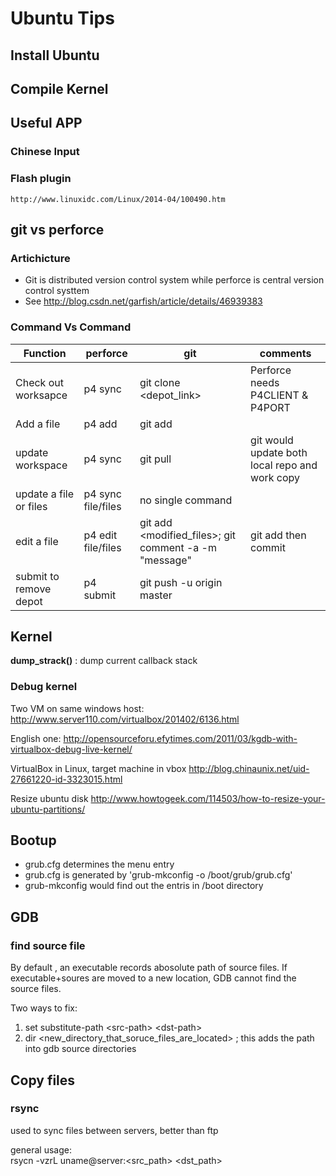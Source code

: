 # Ubuntu Tips

## Install Ubuntu

## Compile Kernel

## Useful APP
### Chinese Input
### Flash plugin
    http://www.linuxidc.com/Linux/2014-04/100490.htm

## git vs perforce
###  Artichicture 
 - Git is distributed version control system while perforce is central version control systtem
 - See http://blog.csdn.net/garfish/article/details/46939383

### Command Vs Command

|Function             | perforce |  git       | comments|
|---------------------|----------|------------|----------|
| Check out worksapce | p4 sync  |  git clone <depot_link> |  Perforce needs P4CLIENT & P4PORT   |
| Add a file          | p4 add   | git add||
| update workspace |  p4 sync | git pull |  git would update both local repo and work copy|
| update a file or files | p4 sync file/files| no single command | |
|edit a file | p4 edit file/files | git add <modified_files>; git comment -a -m "message" | git add then commit |
|submit  to remove depot| p4 submit | git push -u origin master| |

## Kernel

**dump_strack()** : dump current callback stack

### Debug kernel
Two VM on same windows host:  http://www.server110.com/virtualbox/201402/6136.html <br>

English one: http://opensourceforu.efytimes.com/2011/03/kgdb-with-virtualbox-debug-live-kernel/ <br>


VirtualBox in Linux, target machine in vbox
http://blog.chinaunix.net/uid-27661220-id-3323015.html

Resize ubuntu disk
http://www.howtogeek.com/114503/how-to-resize-your-ubuntu-partitions/

## Bootup

 *   grub.cfg determines the menu entry 
 *   grub.cfg is generated by 'grub-mkconfig -o /boot/grub/grub.cfg'
 *   grub-mkconfig would find out the entris in /boot directory


## GDB
### find source file
By default , an executable  records abosolute path of source files. If executable+soures are moved to a new location,   GDB cannot find the source files.

Two ways to fix: <br>
1. set substitute-path  \<src-path\>    \<dst-path\>   <br>
2. dir  \<new_directory_that_soruce_files_are_located\>   ; this adds the path into gdb source directories 


 
## Copy files
### rsync
used to sync files between servers, better than ftp <br>

general usage:  <br>
rsycn -vzrL  uname@server:\<src_path\> \<dst_path\>
